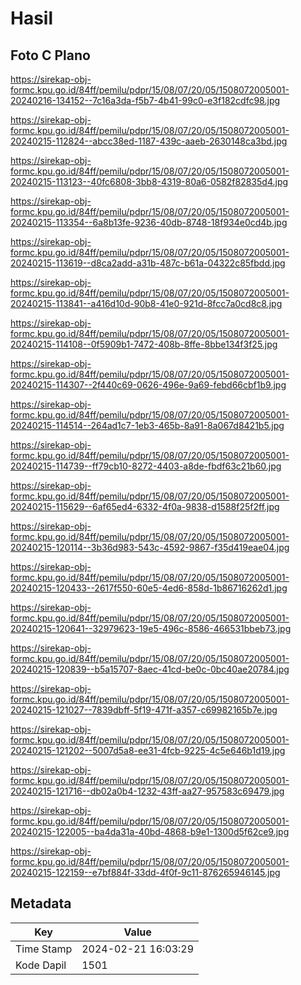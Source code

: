 # Hasil

## Foto C Plano

https://sirekap-obj-formc.kpu.go.id/84ff/pemilu/pdpr/15/08/07/20/05/1508072005001-20240216-134152--7c16a3da-f5b7-4b41-99c0-e3f182cdfc98.jpg

https://sirekap-obj-formc.kpu.go.id/84ff/pemilu/pdpr/15/08/07/20/05/1508072005001-20240215-112824--abcc38ed-1187-439c-aaeb-2630148ca3bd.jpg

https://sirekap-obj-formc.kpu.go.id/84ff/pemilu/pdpr/15/08/07/20/05/1508072005001-20240215-113123--40fc6808-3bb8-4319-80a6-0582f82835d4.jpg

https://sirekap-obj-formc.kpu.go.id/84ff/pemilu/pdpr/15/08/07/20/05/1508072005001-20240215-113354--6a8b13fe-9236-40db-8748-18f934e0cd4b.jpg

https://sirekap-obj-formc.kpu.go.id/84ff/pemilu/pdpr/15/08/07/20/05/1508072005001-20240215-113619--d8ca2add-a31b-487c-b61a-04322c85fbdd.jpg

https://sirekap-obj-formc.kpu.go.id/84ff/pemilu/pdpr/15/08/07/20/05/1508072005001-20240215-113841--a416d10d-90b8-41e0-921d-8fcc7a0cd8c8.jpg

https://sirekap-obj-formc.kpu.go.id/84ff/pemilu/pdpr/15/08/07/20/05/1508072005001-20240215-114108--0f5909b1-7472-408b-8ffe-8bbe134f3f25.jpg

https://sirekap-obj-formc.kpu.go.id/84ff/pemilu/pdpr/15/08/07/20/05/1508072005001-20240215-114307--2f440c69-0626-496e-9a69-febd66cbf1b9.jpg

https://sirekap-obj-formc.kpu.go.id/84ff/pemilu/pdpr/15/08/07/20/05/1508072005001-20240215-114514--264ad1c7-1eb3-465b-8a91-8a067d8421b5.jpg

https://sirekap-obj-formc.kpu.go.id/84ff/pemilu/pdpr/15/08/07/20/05/1508072005001-20240215-114739--ff79cb10-8272-4403-a8de-fbdf63c21b60.jpg

https://sirekap-obj-formc.kpu.go.id/84ff/pemilu/pdpr/15/08/07/20/05/1508072005001-20240215-115629--6af65ed4-6332-4f0a-9838-d1588f25f2ff.jpg

https://sirekap-obj-formc.kpu.go.id/84ff/pemilu/pdpr/15/08/07/20/05/1508072005001-20240215-120114--3b36d983-543c-4592-9867-f35d419eae04.jpg

https://sirekap-obj-formc.kpu.go.id/84ff/pemilu/pdpr/15/08/07/20/05/1508072005001-20240215-120433--2617f550-60e5-4ed6-858d-1b86716262d1.jpg

https://sirekap-obj-formc.kpu.go.id/84ff/pemilu/pdpr/15/08/07/20/05/1508072005001-20240215-120641--32979623-19e5-496c-8586-466531bbeb73.jpg

https://sirekap-obj-formc.kpu.go.id/84ff/pemilu/pdpr/15/08/07/20/05/1508072005001-20240215-120839--b5a15707-8aec-41cd-be0c-0bc40ae20784.jpg

https://sirekap-obj-formc.kpu.go.id/84ff/pemilu/pdpr/15/08/07/20/05/1508072005001-20240215-121027--7839dbff-5f19-471f-a357-c69982165b7e.jpg

https://sirekap-obj-formc.kpu.go.id/84ff/pemilu/pdpr/15/08/07/20/05/1508072005001-20240215-121202--5007d5a8-ee31-4fcb-9225-4c5e646b1d19.jpg

https://sirekap-obj-formc.kpu.go.id/84ff/pemilu/pdpr/15/08/07/20/05/1508072005001-20240215-121716--db02a0b4-1232-43ff-aa27-957583c69479.jpg

https://sirekap-obj-formc.kpu.go.id/84ff/pemilu/pdpr/15/08/07/20/05/1508072005001-20240215-122005--ba4da31a-40bd-4868-b9e1-1300d5f62ce9.jpg

https://sirekap-obj-formc.kpu.go.id/84ff/pemilu/pdpr/15/08/07/20/05/1508072005001-20240215-122159--e7bf884f-33dd-4f0f-9c11-876265946145.jpg


## Metadata

| Key        | Value               |
| ---------- | ------------------- |
| Time Stamp | 2024-02-21 16:03:29 |
| Kode Dapil | 1501                |



